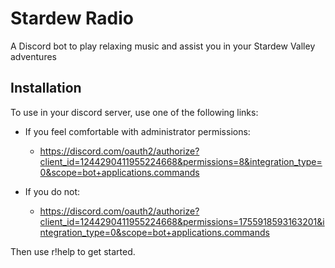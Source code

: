 # Stardew Radio
A Discord bot to play relaxing music and assist you in your Stardew Valley adventures

## Installation
To use in your discord server, use one of the following links:

- If you feel comfortable with administrator permissions:
    - https://discord.com/oauth2/authorize?client_id=1244290411955224668&permissions=8&integration_type=0&scope=bot+applications.commands

- If you do not:
    - https://discord.com/oauth2/authorize?client_id=1244290411955224668&permissions=1755918593163201&integration_type=0&scope=bot+applications.commands

Then use r!help to get started.